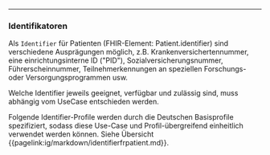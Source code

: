 ------------

### Identifikatoren

Als `Identifier` für Patienten (FHIR-Element: Patient.identifier) sind verschiedene Ausprägungen möglich, z.B. Krankenversichertennummer, eine einrichtungsinterne ID ("PID"), Sozialversicherungsnummer, Führerscheinnummer, Teilnehmerkennungen an speziellen Forschungs- oder Versorgungsprogrammen usw.

Welche Identifier jeweils geeignet, verfügbar und zulässig sind, muss abhängig vom UseCase entschieden werden.

Folgende Identifier-Profile werden durch die Deutschen Basisprofile spezifiziert, sodass diese Use-Case und Profil-übergreifend einheitlich verwendet werden können. Siehe Übersicht {{pagelink:ig/markdown/identifierfrpatient.md}}.
